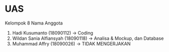 # UAS
 Kelompok 8
 Nama Anggota 
1. Hadi Kusumanto (18090112) -> Coding
2. Wildan Sania Alfiansyah (18090118) -> Analisa & Mockup, dan Database
3. Muhammad Affry (18090026) -> TIDAK MENGERJAKAN